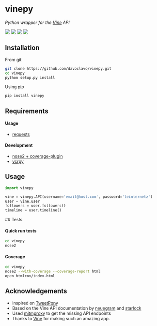 

vinepy
======

*Python wrapper for the [Vine](https://vine.co) API*

[![](https://travis-ci.org/davoclavo/vinepy.svg?branch=master)](https://travis-ci.org/davoclavo/vinepy)
[![](https://img.shields.io/coveralls/davoclavo/vinepy.svg)](https://coveralls.io/r/davoclavo/vinepy)
[![](https://img.shields.io/pypi/v/vinepy.svg)](https://pypi.python.org/pypi/vinepy)
[![](https://img.shields.io/badge/coolness-ultrasupercool-blue.svg)](http://i.imgur.com/oJ6ZZf8.gif)

## Installation

From git

```sh
git clone https://github.com/davoclavo/vinepy.git
cd vinepy
python setup.py install
```

Using pip

```sh
pip install vinepy
```

## Requirements

#### Usage

* [requests](http://docs.python-requests.org/en/latest/)

#### Development

* [nose2 + coverage-plugin](https://github.com/nose-devs/nose2)
* [vcrpy](https://github.com/kevin1024/vcrpy)


## Usage

```python
import vinepy

vine = vinepy.API(username='email@host.com', password='leinternetz')
user = vine.user
followers = user.followers()
timeline = user.timeline()
```

## Tests

#### Quick run tests
```sh
cd vinepy
nose2
```

#### Coverage
```sh
cd vinepy
nose2 --with-coverage --coverage-report html
open htmlcov/index.html
```


## Acknowledgements

* Inspired on [TweetPony](https://github.com/Mezgrman/TweetPony)
* Based on the Vine API documentation by [neuegram](https://github.com/neuegram) and [starlock](https://github.com/starlock/vino/wiki/API-Reference)
* Used [mitmproxy](http://mitmproxy.org/) to get the missing API endpoints
* Thanks to [Vine](https://vine.co) for making such an amazing app.
